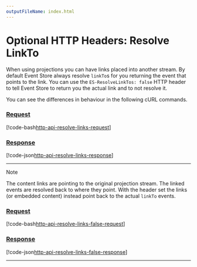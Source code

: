 ```yaml
---
outputFileName: index.html
---
```


# Optional HTTP Headers: Resolve LinkTo

When using projections you can have links placed into another stream. By default Event Store always resolve `linkTo`s for you returning the event that points to the link. You can use the `ES-ResolveLinkTos: false` HTTP header to tell Event Store to return you the actual link and to not resolve it.

You can see the differences in behaviour in the following cURL commands.

### [Request](#tab/tabid-1)

[!code-bash[http-api-resolve-links-request](~/code-examples/http-api/resolve-links.sh?start=1&end=1)]

### [Response](#tab/tabid-2)

[!code-json[http-api-resolve-links-response](~/code-examples/http-api/resolve-links.sh?range=3-)]

* * *

> [!NOTE]
> The content links are pointing to the original projection stream. The linked events are resolved back to where they point. With the header set the links (or embedded content) instead point back to the actual `linkTo` events.

### [Request](#tab/tabid-3)

[!code-bash[http-api-resolve-links-false-request](~/code-examples/http-api/resolve-links-false.sh?start=1&end=1)]

### [Response](#tab/tabid-4)

[!code-json[http-api-resolve-links-false-response](~/code-examples/http-api/resolve-links-false.sh?range=3-)]

* * *

<!-- TODO: Looks the same to me -->